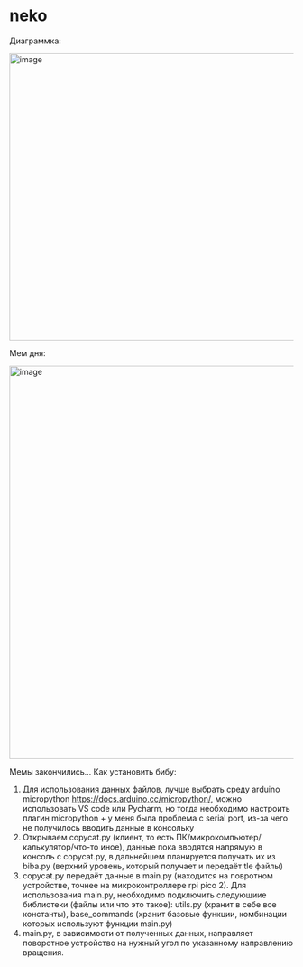 # neko
Диаграммка: 


<img width="692" height="508" alt="image" src="https://github.com/user-attachments/assets/a089bdfb-b28b-4b62-b90e-cd4d295e4ac2" />


Мем дня: 

<img width="736" height="696" alt="image" src="https://github.com/user-attachments/assets/b3324a6e-1960-4cf1-a75b-0061b8d8db6c" />


Мемы закончились...
Как установить бибу:
1. Для использования данных файлов, лучше выбрать среду arduino micropython https://docs.arduino.cc/micropython/, можно использовать VS code или Pycharm, но тогда необходимо настроить плагин micropython + у меня была проблема с serial port, из-за чего не получилось вводить данные в консольку
2. Открываем copycat.py (клиент, то есть ПК/микрокомпьютер/калькулятор/что-то иное), данные пока вводятся напрямую в консоль с copycat.py, в дальнейшем планируется получать их из biba.py (верхний уровень, который получает и передаёт tle файлы)
3. copycat.py передаёт данные в main.py (находится на повротном устройстве, точнее на микроконтроллере rpi pico 2). Для использования main.py, необходимо подключить следующиие библиотеки (файлы или что это такое): utils.py (хранит в себе все константы), base_commands (хранит базовые функции, комбинации которых используют функции main.py)
4. main.py, в зависимости от полученных данных, направляет поворотное устройство на нужный угол по указанному направлению вращения. 



